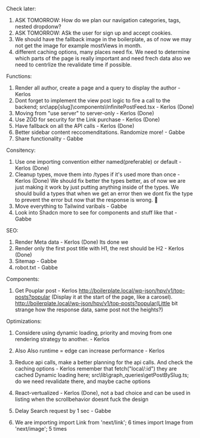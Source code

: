 
Check later:

1. ASK TOMORROW: How do we plan our navigation categories, tags, nested dropdonw?
2. ASK TOMORROW: ASk the user for sign up and accept cookies.
3. We should have the fallback image in the boilerplate, as of now we may not get the image for example mostViews in month. 
4. different caching options, many places need fix. We need to determine which parts of the page is really important and need frech data also we need to centrlize the revalidate time if possible. 

Functions:

1. Render all author, create a page and a query to display the author - Kerlos
2. Dont forget to implement the view post logic to fire a call to the backend; src\app[slug]\components\InfinitePostFeed.tsx - Kerlos (Done) 
3. Moving from "use server" to server-only - Kerlos (Done)
4. Use ZOD for security for the Link purchase - Kerlos (Done)
5. Have fallback on all the API calls - Kerlos (Done)
6. Better sidebar content reccomenditations. Randomize more! - Gabbe
7. Share functionality - Gabbe

Consitency:

1. Use one importing convention either named(preferable) or default - Kerlos (Done)
2. Cleanup types, move them into /types if it's used more than once - Kerlos (Done) We should fix better the types better, as of now we are just making it work by just putting anything inside of the types. We should build a types that when we get an error then we dont fix the type to prevent the error but now that the response is wrong. 🤣
3. Move everything to Tailwind varibals - Gabbe
4. Look into Shadcn more to see for components and stuff like that - Gabbe

SEO:

1. Render Meta data - Kerlos (Done) Its done we 
2. Render only the first post title with H1, the rest should be H2 - Kerlos (Done)
3. Sitemap - Gabbe
4. robot.txt - Gabbe


Components:

1. Get Pouplar post - Kerlos http://boilerplate.local/wp-json/hpv/v1/top-posts?popular (Display it at the start of the page, like a carosel). 
http://boilerplate.local/wp-json/hpv/v1/top-posts?popular(Little bit strange how the response data, same post not the heights?)

Optimizations:

1. Considere using dynamic loading, priority and moving from one rendering strategy to another. - Kerlos
2. Also Also runtime = edge can increase performance - Kerlos
3. Reduce api calls, make a better planning for the api calls. And check the caching options - Kerlos
remember that fetch("local/:id") they are cached
Dynamic loading here; src\lib\graph_queries\getPostBySlug.ts; do we need revalidate there, and maybe cache options

4. React-vertualized - Kerlos (Done), not a bad choice and can be used in listing when the scrollbehavior doesnt fuck the design
5. Delay Search request by 1 sec - Gabbe

6. We are importing
import Link from 'next/link'; 6 times
import Image from 'next/image'; 5 times
